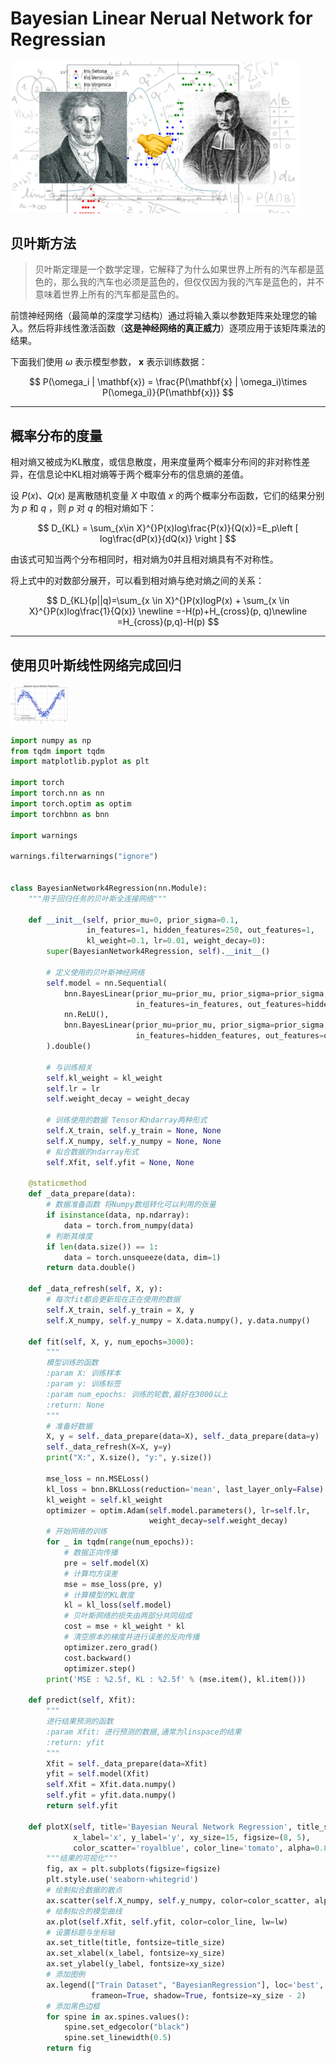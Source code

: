 # Bayesian Linear Nerual Network for Regressian

<img src="./images/background.jpg" alt="background" style="zoom:45%;" />

## 贝叶斯方法

> 贝叶斯定理是一个数学定理，它解释了为什么如果世界上所有的汽车都是蓝色的，那么我的汽车也必须是蓝色的，但仅仅因为我的汽车是蓝色的，并不意味着世界上所有的汽车都是蓝色的。

前馈神经网络（最简单的深度学习结构）通过将输入乘以参数矩阵来处理您的输入。然后将非线性激活函数（**这是神经网络的真正威力**）逐项应用于该矩阵乘法的结果。

下面我们使用 $\omega$ 表示模型参数， $\mathbf{x}$ 表示训练数据：

$$
P(\omega_i | \mathbf{x}) = \frac{P(\mathbf{x} | \omega_i)\times P(\omega_i)}{P(\mathbf{x})}
$$

---

## 概率分布的度量

相对熵又被成为KL散度，或信息散度，用来度量两个概率分布间的非对称性差异，在信息论中KL相对熵等于两个概率分布的信息熵的差值。

设 $P(x)、Q(x)$ 是离散随机变量 $X$ 中取值 $x$ 的两个概率分布函数，它们的结果分别为 $p$ 和 $q$ ，则 $p$ 对 $q$ 的相对熵如下：

$$
D_{KL} = \sum_{x\in X}^{}P(x)log\frac{P(x)}{Q(x)}=E_p\left [ log\frac{dP(x)}{dQ(x)} \right ]
$$

由该式可知当两个分布相同时，相对熵为0并且相对熵具有不对称性。

将上式中的对数部分展开，可以看到相对熵与绝对熵之间的关系：

$$
D_{KL}(p||q)=\sum_{x \in X}^{}P(x)logP(x) + \sum_{x \in X}^{}P(x)log\frac{1}{Q(x)}  \newline 
=-H(p)+H_{cross}(p, q)\newline =H_{cross}(p,q)-H(p)
$$

---

## 使用贝叶斯线性网络完成回归

<img src="./images/%E8%B4%9D%E5%8F%B6%E6%96%AF%E7%BD%91%E7%BB%9C%E5%9B%9E%E5%BD%92.jpg" alt="贝叶斯网络回归" style="zoom:9%;" />

~~~python
import numpy as np
from tqdm import tqdm
import matplotlib.pyplot as plt

import torch
import torch.nn as nn
import torch.optim as optim
import torchbnn as bnn

import warnings

warnings.filterwarnings("ignore")


class BayesianNetwork4Regression(nn.Module):
    """用于回归任务的贝叶斯全连接网络"""

    def __init__(self, prior_mu=0, prior_sigma=0.1,
                 in_features=1, hidden_features=250, out_features=1,
                 kl_weight=0.1, lr=0.01, weight_decay=0):
        super(BayesianNetwork4Regression, self).__init__()
        
        # 定义使用的贝叶斯神经网络
        self.model = nn.Sequential(
            bnn.BayesLinear(prior_mu=prior_mu, prior_sigma=prior_sigma,
                            in_features=in_features, out_features=hidden_features),
            nn.ReLU(),
            bnn.BayesLinear(prior_mu=prior_mu, prior_sigma=prior_sigma,
                            in_features=hidden_features, out_features=out_features),
        ).double()

        # 与训练相关
        self.kl_weight = kl_weight
        self.lr = lr
        self.weight_decay = weight_decay

        # 训练使用的数据 Tensor和ndarray两种形式
        self.X_train, self.y_train = None, None
        self.X_numpy, self.y_numpy = None, None
        # 拟合数据的ndarray形式
        self.Xfit, self.yfit = None, None

    @staticmethod
    def _data_prepare(data):
        # 数据准备函数 将Numpy数组转化可以利用的张量
        if isinstance(data, np.ndarray):
            data = torch.from_numpy(data)
        # 判断其维度
        if len(data.size()) == 1:
            data = torch.unsqueeze(data, dim=1)
        return data.double()

    def _data_refresh(self, X, y):
        # 每次fit都会更新现在正在使用的数据
        self.X_train, self.y_train = X, y
        self.X_numpy, self.y_numpy = X.data.numpy(), y.data.numpy()

    def fit(self, X, y, num_epochs=3000):
        """
        模型训练的函数
        :param X: 训练样本
        :param y: 训练标签
        :param num_epochs: 训练的轮数,最好在3000以上
        :return: None
        """
        # 准备好数据
        X, y = self._data_prepare(data=X), self._data_prepare(data=y)
        self._data_refresh(X=X, y=y)
        print("X:", X.size(), "y:", y.size())

        mse_loss = nn.MSELoss()
        kl_loss = bnn.BKLLoss(reduction='mean', last_layer_only=False)
        kl_weight = self.kl_weight
        optimizer = optim.Adam(self.model.parameters(), lr=self.lr,
                               weight_decay=self.weight_decay)
        # 开始网络的训练
        for _ in tqdm(range(num_epochs)):
            # 数据正向传播
            pre = self.model(X)
            # 计算均方误差
            mse = mse_loss(pre, y)
            # 计算模型的KL散度
            kl = kl_loss(self.model)
            # 贝叶斯网络的损失由两部分共同组成
            cost = mse + kl_weight * kl
            # 清空原本的梯度并进行误差的反向传播
            optimizer.zero_grad()
            cost.backward()
            optimizer.step()
        print('MSE : %2.5f, KL : %2.5f' % (mse.item(), kl.item()))

    def predict(self, Xfit):
        """
        进行结果预测的函数
        :param Xfit: 进行预测的数据,通常为linspace的结果
        :return: yfit
        """
        Xfit = self._data_prepare(data=Xfit)
        yfit = self.model(Xfit)
        self.Xfit = Xfit.data.numpy()
        self.yfit = yfit.data.numpy()
        return self.yfit

    def plotX(self, title='Bayesian Neural Network Regression', title_size=18,
              x_label='x', y_label='y', xy_size=15, figsize=(8, 5),
              color_scatter='royalblue', color_line='tomato', alpha=0.8, lw=2):
        """结果的可视化"""
        fig, ax = plt.subplots(figsize=figsize)
        plt.style.use('seaborn-whitegrid')
        # 绘制拟合数据的散点
        ax.scatter(self.X_numpy, self.y_numpy, color=color_scatter, alpha=alpha)
        # 绘制拟合的模型曲线
        ax.plot(self.Xfit, self.yfit, color=color_line, lw=lw)
        # 设置标题与坐标轴
        ax.set_title(title, fontsize=title_size)
        ax.set_xlabel(x_label, fontsize=xy_size)
        ax.set_ylabel(y_label, fontsize=xy_size)
        # 添加图例
        ax.legend(["Train Dataset", "BayesianRegression"], loc='best',
                  frameon=True, shadow=True, fontsize=xy_size - 2)
        # 添加黑色边框
        for spine in ax.spines.values():
            spine.set_edgecolor("black")
            spine.set_linewidth(0.5)
        return fig
~~~








